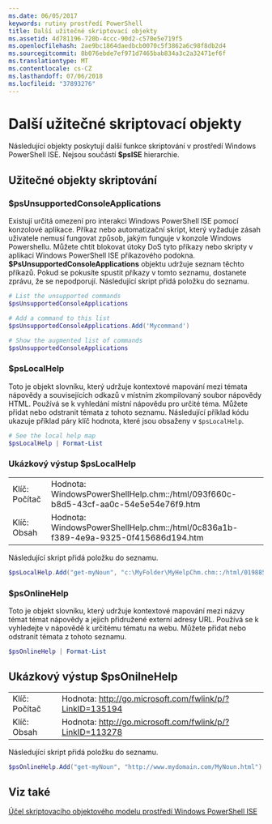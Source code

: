 ```yaml
---
ms.date: 06/05/2017
keywords: rutiny prostředí PowerShell
title: Další užitečné skriptovací objekty
ms.assetid: 4d781196-720b-4ccc-90d2-c570e5e719f5
ms.openlocfilehash: 2ae9bc1864daedbcb0070c5f3862a6c98f8db2d4
ms.sourcegitcommit: 8b076ebde7ef971d7465bab834a3c2a32471ef6f
ms.translationtype: MT
ms.contentlocale: cs-CZ
ms.lasthandoff: 07/06/2018
ms.locfileid: "37893276"
---
```

# <a name="other-useful-scripting-objects"></a>Další užitečné skriptovací objekty

Následující objekty poskytují další funkce skriptování v prostředí Windows PowerShell ISE. Nejsou součástí **$psISE** hierarchie.

## <a name="useful-scripting-objects"></a>Užitečné objekty skriptování

### <a name="psunsupportedconsoleapplications"></a>$psUnsupportedConsoleApplications

Existují určitá omezení pro interakci Windows PowerShell ISE pomocí konzolové aplikace. Příkaz nebo automatizační skript, který vyžaduje zásah uživatele nemusí fungovat způsob, jakým funguje v konzole Windows Powershellu. Můžete chtít blokovat útoky DoS tyto příkazy nebo skripty v aplikaci Windows PowerShell ISE příkazového podokna. **$PsUnsupportedConsoleApplications** objektu udržuje seznam těchto příkazů. Pokud se pokusíte spustit příkazy v tomto seznamu, dostanete zprávu, že se nepodporují. Následující skript přidá položku do seznamu.

```powershell
# List the unsupported commands
$psUnsupportedConsoleApplications

# Add a command to this list
$psUnsupportedConsoleApplications.Add('Mycommand')

# Show the augmented list of commands
$psUnsupportedConsoleApplications
```

### <a name="pslocalhelp"></a>$psLocalHelp

Toto je objekt slovníku, který udržuje kontextové mapování mezi témata nápovědy a souvisejících odkazů v místním zkompilovaný soubor nápovědy HTML. Používá se k vyhledání místní nápovědu pro určité téma. Můžete přidat nebo odstranit témata z tohoto seznamu. Následující příklad kódu ukazuje příklad páry klíč hodnota, které jsou obsaženy v `$psLocalHelp`.

```powershell
# See the local help map
$psLocalHelp | Format-List
```

### <a name="pslocalhelp-sample-output"></a>Ukázkový výstup $psLocalHelp

|||
|-|-|
|Klíč: Počítač|Hodnota: WindowsPowerShellHelp.chm::/html/093f660c-b8d5-43cf-aa0c-54e5e54e76f9.htm|
|Klíč: Obsah|Hodnota: WindowsPowerShellHelp.chm::/html/0c836a1b-f389-4e9a-9325-0f415686d194.htm|

Následující skript přidá položku do seznamu.

```powershell
$psLocalHelp.Add("get-myNoun", "c:\MyFolder\MyHelpChm.chm::/html/0198854a-1298-57ae-aa0c-87b5e5a84712.htm")
```

### <a name="psonlinehelp"></a>$psOnlineHelp

Toto je objekt slovníku, který udržuje kontextové mapování mezi názvy témat témat nápovědy a jejich přidružené externí adresy URL. Používá se k vyhledejte v nápovědě k určitému tématu na webu. Můžete přidat nebo odstranit témata z tohoto seznamu.

```powershell
$psOnlineHelp | Format-List
```

## <a name="psonilnehelp-sample-output"></a>Ukázkový výstup $psOnilneHelp

|||
|-|-|
|Klíč: Počítač|Hodnota: http://go.microsoft.com/fwlink/p/?LinkID=135194|
|Klíč: Obsah|Hodnota: http://go.microsoft.com/fwlink/p/?LinkID=113278|

Následující skript přidá položku do seznamu.

```powershell
$psOnlineHelp.Add("get-myNoun", "http://www.mydomain.com/MyNoun.html")
```

## <a name="see-also"></a>Viz také

[Účel skriptovacího objektového modelu prostředí Windows PowerShell ISE](../../core-powershell/ise/Purpose-of-the-Windows-PowerShell-ISE-Scripting-Object-Model.md)